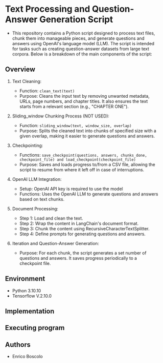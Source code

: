 # Text Processing and Question-Answer Generation Script

* This repository contains a Python script designed to process text files, chunk them into manageable pieces, and generate questions and answers using OpenAI's language model (LLM). The script is intended for tasks such as creating question-answer datasets from large text corpora. Below is a breakdown of the main components of the script:

## Overview
 1. Text Cleaning:

      -  Function: `clean_text(text)`
      -  Purpose: Cleans the input text by removing unwanted metadata, URLs, page numbers, and chapter titles. It also ensures the text starts from a relevant section (e.g., "CHAPTER ONE").

2. Sliding_window Chunking Process (NOT USED):

     -  Function:  `sliding_window(text, window_size, overlap) `
     -  Purpose: Splits the cleaned text into chunks of specified size with a given overlap, making it easier to generate questions and answers.

3. Checkpointing:

    - Functions:  `save_checkpoint(questions, answers, chunks_done, checkpoint_file) and load_checkpoint(checkpoint_file) `
    - Purpose: Saves and loads progress to/from a CSV file, allowing the script to resume from where it left off in case of interruptions.

4. OpenAI LLM Integration:

   - Setup:  OpenAI API key is required to use the model
   - Functions: Uses the OpenAI LLM to generate questions and answers based on text chunks.

5. Document Processing:

   - Step 1: Load and clean the text.
   - Step 2: Wrap the content in LangChain's document format.
   - Step 3: Chunk the content using RecursiveCharacterTextSplitter.
   - Step 4: Define prompts for generating questions and answers.

6. Iteration and Question-Answer Generation:

   - Purpose: For each chunk, the script generates a set number of questions and answers. It saves progress periodically to a checkpoint file.

## Environment
* Python 3.10.10 
* Tensorflow V.2.10.0 

## Implementation



## Executing program



## Authors

* Enrico Boscolo
